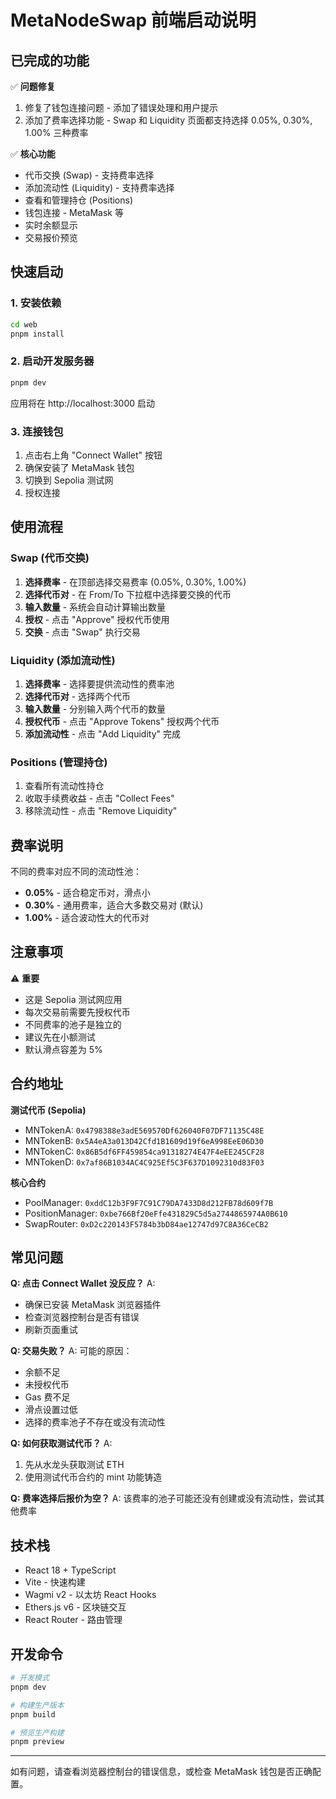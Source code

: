 # MetaNodeSwap 前端启动说明

## 已完成的功能

✅ **问题修复**

1. 修复了钱包连接问题 - 添加了错误处理和用户提示
2. 添加了费率选择功能 - Swap 和 Liquidity 页面都支持选择 0.05%, 0.30%, 1.00% 三种费率

✅ **核心功能**

- 代币交换 (Swap) - 支持费率选择
- 添加流动性 (Liquidity) - 支持费率选择
- 查看和管理持仓 (Positions)
- 钱包连接 - MetaMask 等
- 实时余额显示
- 交易报价预览

## 快速启动

### 1. 安装依赖

```bash
cd web
pnpm install
```

### 2. 启动开发服务器

```bash
pnpm dev
```

应用将在 http://localhost:3000 启动

### 3. 连接钱包

1. 点击右上角 "Connect Wallet" 按钮
2. 确保安装了 MetaMask 钱包
3. 切换到 Sepolia 测试网
4. 授权连接

## 使用流程

### Swap (代币交换)

1. **选择费率** - 在顶部选择交易费率 (0.05%, 0.30%, 1.00%)
2. **选择代币对** - 在 From/To 下拉框中选择要交换的代币
3. **输入数量** - 系统会自动计算输出数量
4. **授权** - 点击 "Approve" 授权代币使用
5. **交换** - 点击 "Swap" 执行交易

### Liquidity (添加流动性)

1. **选择费率** - 选择要提供流动性的费率池
2. **选择代币对** - 选择两个代币
3. **输入数量** - 分别输入两个代币的数量
4. **授权代币** - 点击 "Approve Tokens" 授权两个代币
5. **添加流动性** - 点击 "Add Liquidity" 完成

### Positions (管理持仓)

1. 查看所有流动性持仓
2. 收取手续费收益 - 点击 "Collect Fees"
3. 移除流动性 - 点击 "Remove Liquidity"

## 费率说明

不同的费率对应不同的流动性池：

- **0.05%** - 适合稳定币对，滑点小
- **0.30%** - 通用费率，适合大多数交易对 (默认)
- **1.00%** - 适合波动性大的代币对

## 注意事项

⚠️ **重要**

- 这是 Sepolia 测试网应用
- 每次交易前需要先授权代币
- 不同费率的池子是独立的
- 建议先在小额测试
- 默认滑点容差为 5%

## 合约地址

**测试代币 (Sepolia)**

- MNTokenA: `0x4798388e3adE569570Df626040F07DF71135C48E`
- MNTokenB: `0x5A4eA3a013D42Cfd1B1609d19f6eA998EeE06D30`
- MNTokenC: `0x86B5df6FF459854ca91318274E47F4eEE245CF28`
- MNTokenD: `0x7af86B1034AC4C925Ef5C3F637D1092310d83F03`

**核心合约**

- PoolManager: `0xddC12b3F9F7C91C79DA7433D8d212FB78d609f7B`
- PositionManager: `0xbe766Bf20eFfe431829C5d5a2744865974A0B610`
- SwapRouter: `0xD2c220143F5784b3bD84ae12747d97C8A36CeCB2`

## 常见问题

**Q: 点击 Connect Wallet 没反应？**
A:

- 确保已安装 MetaMask 浏览器插件
- 检查浏览器控制台是否有错误
- 刷新页面重试

**Q: 交易失败？**
A: 可能的原因：

- 余额不足
- 未授权代币
- Gas 费不足
- 滑点设置过低
- 选择的费率池子不存在或没有流动性

**Q: 如何获取测试代币？**
A:

1. 先从水龙头获取测试 ETH
2. 使用测试代币合约的 mint 功能铸造

**Q: 费率选择后报价为空？**
A: 该费率的池子可能还没有创建或没有流动性，尝试其他费率

## 技术栈

- React 18 + TypeScript
- Vite - 快速构建
- Wagmi v2 - 以太坊 React Hooks
- Ethers.js v6 - 区块链交互
- React Router - 路由管理

## 开发命令

```bash
# 开发模式
pnpm dev

# 构建生产版本
pnpm build

# 预览生产构建
pnpm preview
```

---

如有问题，请查看浏览器控制台的错误信息，或检查 MetaMask 钱包是否正确配置。
